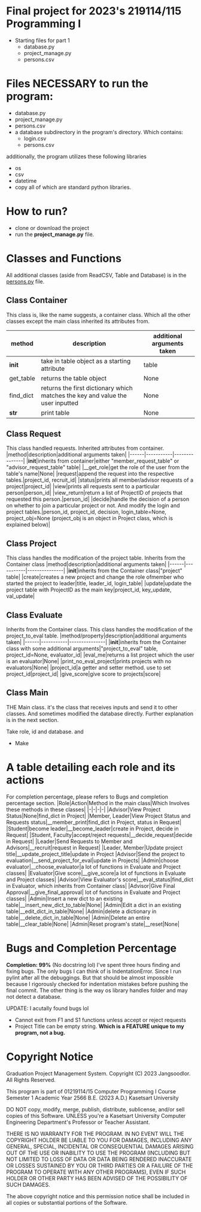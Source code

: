 # Final project for 2023's 219114/115 Programming I
* Starting files for part 1
  - database.py
  - project_manage.py
  - persons.csv

# Files NECESSARY to run the program:
  - database.py
  - project_manage.py
  - persons.csv
  - a database subdirectory in the program's directory. Which contains:
    - login.csv
    - persons.csv

  additionally, the program utilizes these following libraries
  - os
  - csv
  - datetime
  - copy
  all of which are standard python libraries.
  
# How to run?
  - clone or download the project
  - run the **project_manage.py** file.

# Classes and Functions
All additional classes (aside from ReadCSV, Table and Database) is in the [persons.py](persons.py) file.

## Class Container
This class is, like the name suggests, a container class. Which all the other classes except the main class inherited its attributes from.

|method|description|additional arguments taken|
|------|-----------|----------------|
|__init__|take in table object as a starting attribute|table|
|get_table|returns the table object|None|
|find_dict|returns the first dictionary which matches the key and value the user inputted|None|
|__str__|print table|None|

## Class Request
This class handled requests. Inherited attributes from container.
|method|description|additional arguments taken|
|------|-----------|---------------|
|__init__|inherits from container|either "member_request_table" or "advisor_request_table" table|
|__get_role|get the role of the user from the table's name|None|
|request|append the request into the respective tables.|project_id, recruit_id|
|status|prints all member/advisor requests of a project|project_id|
|view|prints all requests sent to a particular person|person_id|
|view_return|return a list of  ProjectID of projects that requested this person.|person_id|
|decide|handle the decision of a person on whether to join a particular project or not. And modify the login and project tables.|person_id, project_id, decision, login_table=None, project_obj=None (project_obj is an object in Project class, which is explained below)|

## Class Project
This class handles the modification of the project table. Inherits from the Container class
|method|description|additional arguments taken|
|------|-----------|---------------|
|__init__|inherits from the Container class|"project" table|
|create|creates a new project and change the role ofmember who started the project to leader|title, leader_id, login_table|
|update|update the project table with ProjectID as the main key|project_id, key_update, val_update|

## Class Evaluate
Inherits from the Container class. This class handles the modification of the project_to_eval table.
|method/property|description|additional arguments taken|
|------|-----------|---------------|
|__init__|inherits from the Container class with some additional arguments|"project_to_eval" table, project_id=None, evaluator_id|
|eval_me|returns a list project which the user is an evaluator|None|
|print_no_eval_project|prints projects with no evaluators|None|
|project_id|a getter and setter method. use to set project_id|project_id|
|give_score|give score to projects|score|

## Class Main
THE Main class. it's the class that receives inputs and send it to other classes. And sometimes modified the database directly. Further explanation is in the next section.

Take role, id and database. and
- Make  

# A table detailing each role and its actions
For completion percentage, please refers to Bugs and completion percentage section.
|Role|Action|Method in the main class|Which Involves these methods in these classes|
|-|-|-|-|
|Advisor|View Project Status|None|find_dict in Project|
|Member, Leader|View Project Status and Requests status|__member_print|find_dict in Project, status in Request|
|Student|become leader|__become_leader|create in Project, decide in Request|
|Student, Faculty|accept/reject requests|__decide_request|decide in Request|
|Leader|Send Requests to Member and Advisors|__recruit|request in Request|
|Leader, Member|Update project title|__update_project_title|update in Project
|Advisor|Send the project to evaluation|__send_project_for_eval|update in Projects|
|Admin|choose evaluator|__choose_evaluator|a lot of functions in Evaluate and Project classes|
|Evaluator|Give score|__give_score|a lot of functions in Evaluate and Project classes|
|Advisor|View Evaluator's score|__eval_status|find_dict in Evaluator, which inherits from Container class|
|Advisor|Give Final Approval|__give_final_approval| lot of functions in Evaluate and Project classes|
|Admin|Insert a new dict to an existing table|__insert_new_dict_to_table|None|
|Admin|Edit a dict in an existing table|__edit_dict_in_table|None|
|Admin|delete a dictionary in table|__delete_dict_in_table|None|
|Admin|Delete an entire table|__clear_table|None|
|Admin|Reset program's state|__reset|None|

# Bugs and Completion Percentage
**Completion: 99%** (No docstring lol)
I've spent three hours finding and fixing bugs. The only bugs I can think of is IndentationError. Since I run pylint after all the debuggings. But that should be almost impossible because I rigorously checked for indentation mistakes before pushing the final commit. The other thing is the way os library handles folder and may not detect a database.

UPDATE: I acutally found bugs lol
- Cannot exit from F1 and S1 functions unless accept or reject requests
- Project Title can be empty string. **Which is a FEATURE unique to my program, not a bug.**

# Copyright Notice
Graduation Project Management System.
Copyright (C) 2023 Jangsoodlor. All Rights Reserved.

This program is part of 01219114/15 Computer Programming I Course
Semester 1 Academic Year 2566 B.E. (2023 A.D.)
Kasetsart University

DO NOT copy, modify, merge, publish, distribute, sublicense, and/or sell copies of this Software.
UNLESS you're a Kasetsart University Computer Engineering Department's Professor or Teacher Assistant.

THERE IS NO WARRANTY FOR THE PROGRAM. IN NO EVENT WILL THE COPYRIGHT HOLDER BE LIABLE TO YOU FOR DAMAGES, 
INCLUDING ANY GENERAL, SPECIAL, INCIDENTAL OR CONSEQUENTIAL DAMAGES ARISING OUT OF THE USE 
OR INABILITY TO USE THE PROGRAM (INCLUDING BUT NOT LIMITED TO LOSS OF DATA 
OR DATA BEING RENDERED INACCURATE OR LOSSES SUSTAINED BY YOU OR THIRD PARTIES 
OR A FAILURE OF THE PROGRAM TO OPERATE WITH ANY OTHER PROGRAMS), 
EVEN IF SUCH HOLDER OR OTHER PARTY HAS BEEN ADVISED OF THE POSSIBILITY OF SUCH DAMAGES.

The above copyright notice and this permission notice shall be included in all
copies or substantial portions of the Software.